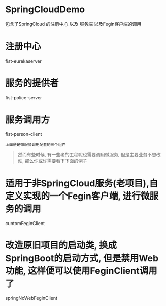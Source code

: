 # SpringCloudDemo
包含了SpringCloud 的注册中心  以及  服务端  以及Fegin客户端的调用

# 注册中心
fist-eurekaserver

# 服务的提供者
fist-police-server

# 服务调用方
fist-person-client


`上面便是微服务调用配套的三个组件`

>然而有些时候, 有一些老的工程呢也需要调用微服务, 但是主要业务不想改动, 那么你或许需要看下下面的例子

# 适用于非SpringCloud服务(老项目),自定义实现的一个Fegin客户端, 进行微服务的调用
cuntomFeginClient 


# 改造原旧项目的启动类, 换成SpringBoot的启动方式, 但是禁用Web功能, 这样便可以使用FeginClient调用了
springNoWebFeginClient
